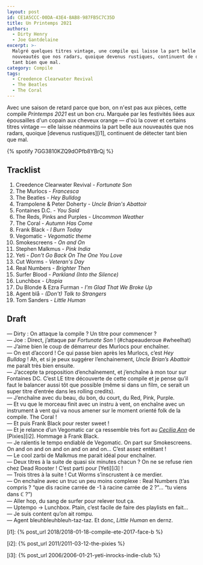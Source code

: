 ```yaml
---
layout: post
id: CE1A5CCC-00DA-43E4-8AB8-987FB5C7C35D
title: Un Printemps 2021
authors:
  - Dirty Henry
  - Joe Gantdelaine
excerpt: >-
  Malgré quelques titres vintage, une compile qui laisse la part belle aux
  nouveautés que nos radars, quoique devenus rustiques, continuent de détecter
  tant bien que mal.
category: Compile
tags:
  - Creedence Clearwater Revival
  - The Beatles
  - The Coral
---
```


Avec une saison de retard parce que bon, on n'est pas aux pièces, cette compile
_Printemps 2021_ est un bon cru. Marquée par les festivités liées aux
épousailles d'un copain aux cheveux orange — d'où la cover et certains titres
vintage — elle laisse néanmoins la part belle aux nouveautés que nos radars,
quoique [devenus rustiques][i1], continuent de détecter tant bien que mal.

{% spotify 7GG3810KZQ9dOPfb8YBrQj %}

## Tracklist

1. Creedence Clearwater Revival - _Fortunate Son_
1. The Murlocs - _Francesca_
1. The Beatles - _Hey Bulldog_
1. Trampolene & Peter Doherty - _Uncle Brian's Abattoir_
1. Fontaines D.C. - _You Said_
1. The Reds, Pinks and Purples - _Uncommon Weather_
1. The Coral - _Autumn Has Come_
1. Frank Black - _I Burn Today_
1. Vegomatic - _Vegomatic theme_
1. Smokescreens - _On and On_
1. Stephen Malkmus - _Pink India_
1. Yeti - _Don't Go Back On The One You Love_
1. Cut Worms - _Veteran's Day_
1. Real Numbers - _Brighter Then_
1. Surfer Blood - _Parkland (Into the Silence)_
1. Lunchbox - _Utopia_
1. Du Blonde & Ezra Furman - _I'm Glad That We Broke Up_
1. Agent blå - _(Don't) Talk to Strangers_
1. Tom Sanders - _Little Human_

## Draft

— Dirty : On attaque la compile ? Un titre pour commencer ?  
— Joe : Direct, j’attaque par *Fortunate Son* ! (#chapeauderoue #wheelhat)  
— J’aime bien le coup de démarreur des Murlocs pour enchaîner.  
— On est d’accord ! Ce qui passe bien après les Murlocs, c’est *Hey Bulldog* !
Ah, et si je peux suggérer l’enchainement, _Uncle Brian’s Abattoir_ me paraît
très bien ensuite.  
— J’accepte ta proposition d’enchaînement, et j’enchaîne à mon tour sur
Fontaines DC. C’est LE titre découverte de cette compile et je pense qu’il faut
le balancer aussi tôt que possible (même si dans un film, ce serait un super
titre d’entrée dans les rolling credits).  
— J’enchaîne avec du beau, du bon, du court, du Red, Pink, Purple.  
— Et vu que le morceau finit avec un instru à vent, on enchaîne avec un
instrument à vent qui va nous amener sur le moment orienté folk de la compile.
The Coral !  
— Et puis Frank Black pour rester sweet !  
— Et je relance d’un Vegomatic car ça ressemble très fort au [_Cecilia Ann_][1]
de [Pixies][i2]. Hommage à Frank Black.  
— Je ralentis le tempo endiablé de Vegomatic. On part sur Smokescreens. On and
on and on and on and on and on… C’est assez entêtant !  
— Le cool zarbi de Malkmus me parait idéal pour enchaîner.  
— Deux titres à la suite de quasi six minutes chacun ? On ne se refuse rien chez
Dead Rooster ! C’est parti pour [Yeti][i3] !  
— Trois titres à la suite ! Cut Worms s’inscrustent à ce merdier.  
— On enchaîne avec un truc un peu moins complexe : Real Numbers (t’as compris ?
“que dis racine carrée de -1 à racine carrée de 2 ?”… “tu viens dans ℂ ?”)  
— Aller hop, du sang de surfer pour relever tout ça.  
— Uptempo → Lunchbox. Ptain, c’est facile de faire des playlists en fait…  
— Je suis content qu’on ait rompu.  
— Agent bleuhbleuhbleuh-taz-taz. Et donc, _Little Human_ en dernz.

[i1]: {% post_url 2018/2018-01-18-compile-ete-2017-face-b %}

[i2]: {% post_url 2011/2011-03-12-the-pixies %}

[i3]: {% post_url 2006/2006-01-21-yeti-inrocks-indie-club %}

[1]: https://song.link/fr/i/1025319100
